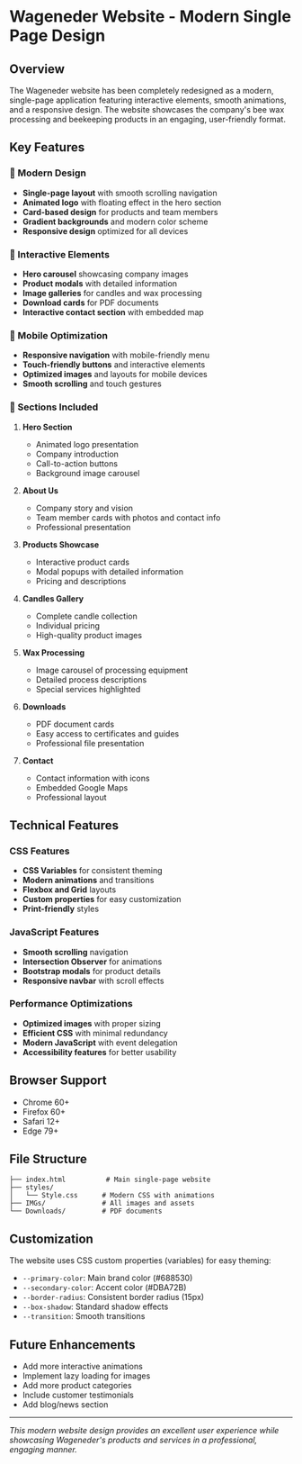 # Wageneder Website - Modern Single Page Design

## Overview
The Wageneder website has been completely redesigned as a modern, single-page application featuring interactive elements, smooth animations, and a responsive design. The website showcases the company's bee wax processing and beekeeping products in an engaging, user-friendly format.

## Key Features

### 🎨 Modern Design
- **Single-page layout** with smooth scrolling navigation
- **Animated logo** with floating effect in the hero section
- **Card-based design** for products and team members
- **Gradient backgrounds** and modern color scheme
- **Responsive design** optimized for all devices

### 🚀 Interactive Elements
- **Hero carousel** showcasing company images
- **Product modals** with detailed information
- **Image galleries** for candles and wax processing
- **Download cards** for PDF documents
- **Interactive contact section** with embedded map

### 📱 Mobile Optimization
- **Responsive navigation** with mobile-friendly menu
- **Touch-friendly buttons** and interactive elements
- **Optimized images** and layouts for mobile devices
- **Smooth scrolling** and touch gestures

### 🎯 Sections Included

1. **Hero Section**
   - Animated logo presentation
   - Company introduction
   - Call-to-action buttons
   - Background image carousel

2. **About Us**
   - Company story and vision
   - Team member cards with photos and contact info
   - Professional presentation

3. **Products Showcase**
   - Interactive product cards
   - Modal popups with detailed information
   - Pricing and descriptions

4. **Candles Gallery**
   - Complete candle collection
   - Individual pricing
   - High-quality product images

5. **Wax Processing**
   - Image carousel of processing equipment
   - Detailed process descriptions
   - Special services highlighted

6. **Downloads**
   - PDF document cards
   - Easy access to certificates and guides
   - Professional file presentation

7. **Contact**
   - Contact information with icons
   - Embedded Google Maps
   - Professional layout

## Technical Features

### CSS Features
- **CSS Variables** for consistent theming
- **Modern animations** and transitions
- **Flexbox and Grid** layouts
- **Custom properties** for easy customization
- **Print-friendly** styles

### JavaScript Features
- **Smooth scrolling** navigation
- **Intersection Observer** for animations
- **Bootstrap modals** for product details
- **Responsive navbar** with scroll effects

### Performance Optimizations
- **Optimized images** with proper sizing
- **Efficient CSS** with minimal redundancy
- **Modern JavaScript** with event delegation
- **Accessibility features** for better usability

## Browser Support
- Chrome 60+
- Firefox 60+
- Safari 12+
- Edge 79+

## File Structure
```
├── index.html          # Main single-page website
├── styles/
│   └── Style.css      # Modern CSS with animations
├── IMGs/              # All images and assets
└── Downloads/         # PDF documents
```

## Customization
The website uses CSS custom properties (variables) for easy theming:
- `--primary-color`: Main brand color (#688530)
- `--secondary-color`: Accent color (#DBA72B)
- `--border-radius`: Consistent border radius (15px)
- `--box-shadow`: Standard shadow effects
- `--transition`: Smooth transitions

## Future Enhancements
- Add more interactive animations
- Implement lazy loading for images
- Add more product categories
- Include customer testimonials
- Add blog/news section

---

*This modern website design provides an excellent user experience while showcasing Wageneder's products and services in a professional, engaging manner.*
